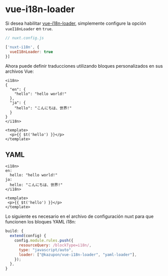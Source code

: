 # vue-i18n-loader

Si desea habilitar [vue-i18n-loader](https://github.com/kazupon/vue-i18n-loader), simplemente configure la opción `vueI18nLoader` en `true`.

```js
// nuxt.config.js

['nuxt-i18n', {
  vueI18nLoader: true
}]

```

Ahora puede definir traducciones utilizando bloques personalizados en sus archivos Vue:

```vue
<i18n>
{
  "en": {
    "hello": "hello world!"
  },
  "ja": {
    "hello": "こんにちは、世界!"
  }
}
</i18n>

<template>
  <p>{{ $t('hello') }}</p>
</template>
```

## YAML

```vue
<i18n>
en:
  hello: "hello world!"
ja:
  hello: "こんにちは、世界!"
</i18n>

<template>
 <p>{{ $t('hello') }}</p>
</template>
```

Lo siguiente es necesario en el archivo de configuración nuxt para que funcionen los bloques YAML i18n:

```js
build: {
  extend(config) {
    config.module.rules.push({
      resourceQuery: /blockType=i18n/,
      type: "javascript/auto",
      loader: ["@kazupon/vue-i18n-loader", "yaml-loader"],
    });
  },
}
```
